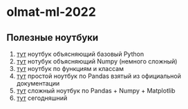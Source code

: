 # olmat-ml-2022

## Полезные ноутбуки

1. [тут](https://github.com/mmp-practicum-team/mmp_practicum_fall_2021/blob/main/Seminars/Seminar%2001.%20Intro%20to%20Python/%D0%92%D0%B2%D0%B5%D0%B4%D0%B5%D0%BD%D0%B8%D0%B5%20%D0%B2%20Python.%20%D0%9E%D1%81%D0%BD%D0%BE%D0%B2%D0%BD%D1%8B%D0%B5%20%D1%82%D0%B8%D0%BF%D1%8B%2C%20%D1%81%D1%82%D1%80%D1%83%D0%BA%D1%82%D1%83%D1%80%D1%8B%20%D0%B4%D0%B0%D0%BD%D0%BD%D1%8B%D1%85%20%D0%B8%20%D0%BE%D0%BF%D0%B5%D1%80%D0%B0%D1%86%D0%B8%D0%B8%20%D0%BD%D0%B0%D0%B4%20%D0%BD%D0%B8%D0%BC%D0%B8.ipynb) ноутбук объясняющий базовый Python
2. [тут](https://github.com/mmp-practicum-team/mmp_practicum_fall_2021/blob/main/Seminars/Seminar%2002.%20Vectorization%20with%20Numpy/intro_to_numpy_empty.ipynb) нотубук объясняющий Numpy (немного сложный)
3. [тут](https://github.com/mmp-practicum-team/mmp_practicum_fall_2021/blob/main/Seminars/Seminar%2003.%20Code%20Structure/Code%20structure.pdf) ноутбук по функциям и классам
4. [тут](https://github.com/PavelShtykov/olmat-ml-2022/blob/main/only-pandas-simple.ipynb) простой ноутбук по Pandas взятый из официальной документации
5. [тут](https://github.com/PavelShtykov/olmat-ml-2022/blob/main/numpy-pandas-matplotlib.ipynb) сложный ноутбук по Pandas + Numpy + Matplotlib
6. [тут](https://github.com/PavelShtykov/olmat-ml-2022/blob/main/ML_day_3.ipynb) сегодняшний

